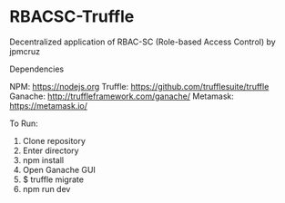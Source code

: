 # RBACSC-Truffle
Decentralized application of RBAC-SC (Role-based Access Control) by jpmcruz

Dependencies

NPM: https://nodejs.org
Truffle: https://github.com/trufflesuite/truffle
Ganache: http://truffleframework.com/ganache/
Metamask: https://metamask.io/

To Run:
1. Clone repository
2. Enter directory
3. npm install
4. Open Ganache GUI
5. $ truffle migrate
6. npm run dev
